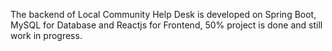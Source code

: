 The backend of Local Community Help Desk is developed on Spring Boot, MySQL for Database and Reactjs for Frontend, 50% project is done and still work in progress.
